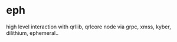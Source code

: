 # eph
high level interaction with qrllib, qrlcore node via grpc, xmss, kyber, dilithium, ephemeral..
